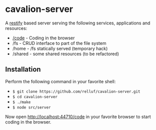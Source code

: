 # cavalion-server

A [restify](http://restify.com/) based server serving the following services, applications and resources:

* [/code](https://github.com/cavalion-code) - Coding in the browser
* /fs - CRUD interface to part of the file system
* /home - /fs statically served (temporary hack)
* /shared - some shared resources (to be refactored)

## Installation

Perform the following command in your favorite shell:

* `$ git clone https://github.com/relluf/cavalion-server.git`
* `$ cd cavalion-server`
* `$ ./make`
* `$ node src/server`

Now open [http://localhost:44710/code](http://localhost:44710/code/) in your favorite browser to start coding in the browser.
